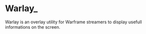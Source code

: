 # Warlay_
Warlay is an overlay utility for Warframe streamers to display usefull informations on the screen.
